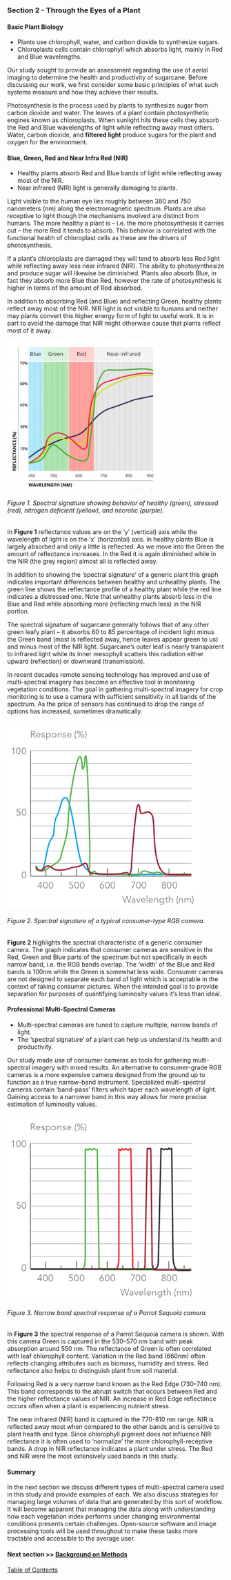 ### Section 2 - Through the Eyes of a Plant

#### Basic Plant Biology

* Plants use chlorophyll, water, and carbon dioxide to synthesize sugars.
* Chloroplasts cells contain chlorophyll which absorbs light, mainly in Red and Blue wavelengths.

Our study sought to provide an assessment regarding the use of aerial imaging to determine the health and productivity of sugarcane. Before discussing our work, we first consider some basic principles of what such systems measure and how they achieve their results.

Photosynthesis is the process used by plants to synthesize sugar from carbon dioxide and water. The leaves of a plant contain photosynthetic engines known as chloroplasts. When sunlight hits these cells they absorb the Red and Blue wavelengths of light while reflecting away most others. Water, carbon dioxide, and __filtered light__ produce sugars for the plant and oxygen for the environment.

#### Blue, Green, Red and Near Infra Red (NIR)

* Healthy plants absorb Red and Blue bands of light while reflecting away most of the NIR.
* Near infrared (NIR) light is generally damaging to plants.

Light visible to the human eye lies roughly between 380 and 750 nanometers (nm) along the electromagnetic spectrum. Plants are also receptive to light though the mechanisms involved are distinct from humans. The more healthy a plant is – i.e. the more photosynthesis it carries out – the more Red it tends to absorb. This behavior is correlated with the functional health of chloroplast cells as these are the drivers of photosynthesis.

If a plant’s chloroplasts are damaged they will tend to absorb less Red light while reflecting away less near infrared (NIR). The ability to photosynthesize and produce sugar will likewise be diminished. Plants also absorb Blue, in fact they absorb more Blue than Red, however the rate of photosynthesis is higher in terms of the amount of Red absorbed.

In addition to absorbing Red (and Blue) and reflecting Green, healthy plants reflect away most of the NIR. NIR light is not visible to humans and neither may plants convert this higher energy form of light to useful work. It is in part to avoid the damage that NIR might otherwise cause that plants reflect most of it away.


![](images/spectral-signature.jpg)
###### Figure 1. Spectral signature showing behavior of healthy (green), stressed (red), nitrogen deficient (yellow), and necrotic (purple). 

In __Figure 1__ reflectance values are on the ‘y’ (vertical) axis while the wavelength of light is on the ‘x’ (horizontal) axis. In healthy plants Blue is largely absorbed and only a little is reflected. As we move into the Green the amount of reflectance increases. In the Red it is again diminished while in the NIR (the grey region) almost all is reflected away.

In addition to showing the ‘spectral signature’ of a generic plant this graph indicates important differences between healthy and unhealthy plants. The green line shows the reflectance profile of a healthy plant while the red line indicates a distressed one. Note that unhealthy plants absorb less in the Blue and Red while absorbing more (reflecting much less) in the NIR portion.

The spectral signature of sugarcane generally follows that of any other green leafy plant – it absorbs 60 to 85 percentage of incident light minus the Green band (most is reflected away, hence leaves appear green to us) and minus most of the NIR light. Sugarcane’s outer leaf is nearly transparent to infrared light while its inner mesophyll scatters this radiation either upward (reflection) or downward (transmission).

In recent decades remote sensing technology has improved and use of multi-spectral imagery has become an effective tool in monitoring vegetation conditions. The goal in gathering multi-spectral imagery for crop monitoring is to use a camera with sufficient sensitivity in all bands of the spectrum. As the price of sensors has continued to drop the range of options has increased, sometimes dramatically.    
 
![](images/consumer.png)
###### Figure 2. Spectral signature of a typical consumer-type RGB camera.


__Figure 2__ highlights the spectral characteristic of a generic consumer camera. The graph indicates that consumer cameras are sensitive in the Red, Green and Blue parts of the spectrum but not specifically in each narrow band, i.e. the RGB bands overlap. The ‘width’ of the Blue and Red bands is 100nm while the Green is somewhat less wide. Consumer cameras are not designed to separate each band of light which is acceptable in the context of taking consumer pictures. When the intended goal is to provide separation for purposes of quantifying luminosity values it’s less than ideal.

#### Professional Multi-Spectral Cameras
* Multi-spectral cameras are tuned to capture multiple, narrow bands of light.
* The ‘spectral signature’ of a plant can help us understand its health and productivity.
 
Our study made use of consumer cameras as tools for gathering multi-spectral imagery with mixed results. An alternative to consumer-grade RGB cameras is a more expensive camera designed from the ground up to function as a true narrow-band instrument. Specialized multi-spectral cameras contain ‘band-pass’ filters which taper each wavelength of light. Gaining access to a narrower band in this way allows for more precise estimation of luminosity values.

![](images/sequoia.png)
###### Figure 3. Narrow band spectral response of a Parrot Sequoia camera.

In __Figure 3__ the spectral response of a Parrot Sequoia camera is shown. With this camera Green is captured in the 530–570 nm band with peak absorption around 550 nm. The reflectance of Green is often correlated with leaf chlorophyll content. Variation in the Red band (660nm) often reflects changing attributes such as biomass, humidity and stress. Red reflectance also helps to distinguish plant from soil material.

Following Red is a very narrow band known as the Red Edge (730–740 nm). This band corresponds to the abrupt switch that occurs between Red and the higher reflectance values of NIR. An increase in Red Edge reflectance occurs often when a plant is experiencing nutrient stress.

The near infrared (NIR) band is captured in the 770-810 nm range. NIR is reflected away most when compared to the other bands and is sensitive to plant health and type. Since chlorophyll pigment does not influence NIR reflectance it is often used to ‘normalize’ the more chlorophyll-receptive bands. A drop in NIR reflectance indicates a plant under stress. The Red and NIR were the most extensively used bands in this study.  

#### Summary

In the next section we discuss different types of multi-spectral camera used in this study and provide examples of each. We also discuss strategies for managing large volumes of data that are generated by this sort of workflow. It will become apparent that managing the data along with understanding how each vegetation index performs under changing environmental conditions presents certain challenges. Open-source software and image processing tools will be used throughout to make these tasks more tractable and accessible to the average user.

 
#### Next section >> [Background on Methods](study_methods.md)

[Table of Contents](abstract.md)